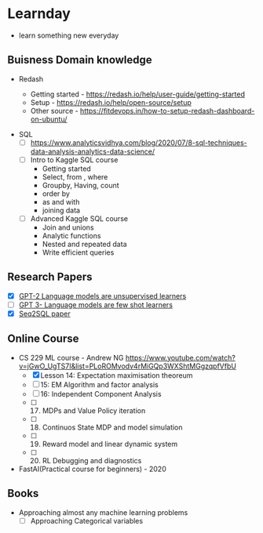 # Learnday

- learn something new everyday

## Buisness Domain knowledge

* Redash

  - Getting started - https://redash.io/help/user-guide/getting-started
  - Setup - https://redash.io/help/open-source/setup
  - Other source - https://fitdevops.in/how-to-setup-redash-dashboard-on-ubuntu/
 
- SQL
  - [ ] https://www.analyticsvidhya.com/blog/2020/07/8-sql-techniques-data-analysis-analytics-data-science/
  - [ ] Intro to Kaggle SQL course
    - Getting started
    - Select, from , where
    - Groupby, Having, count
    - order by
    - as and with
    - joining data
  - [ ] Advanced Kaggle SQL course
    - Join and unions
    - Analytic functions
    - Nested and repeated data
    - Write efficient queries

## Research Papers

- [x] [GPT-2 Language models are unsupervised learners](https://d4mucfpksywv.cloudfront.net/better-language-models/language-models.pdf)
- [ ] [GPT 3- Language models are few shot learners](https://arxiv.org/abs/2005.14165)
- [X] [Seq2SQL paper](https://arxiv.org/pdf/1709.00103v7.pdf)

## Online Course

- CS 229 ML course - Andrew NG
  https://www.youtube.com/watch?v=jGwO_UgTS7I&list=PLoROMvodv4rMiGQp3WXShtMGgzqpfVfbU
  - [x] Lesson 14: Expectation maximisation theoreum
  - [ ] 15: EM Algorithm and factor analysis
  - [ ] 16: Independent Component Analysis
  - [ ] 17. MDPs and Value Policy iteration
  - [ ] 18. Continuos State MDP and model simulation
  - [ ] 19. Reward model and linear dynamic system
  - [ ] 20. RL Debugging and diagnostics
  
- FastAI(Practical course for beginners) - 2020 

## Books

- Approaching almost any machine learning problems
  - [ ] Approaching Categorical variables
